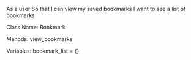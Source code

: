 As a user
So that I can view my saved bookmarks
I want to see a list of bookmarks

Class Name: Bookmark

Mehods: view_bookmarks

Variables: bookmark_list = {}